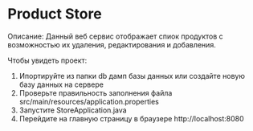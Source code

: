 # Product Store
<p> Описание:
Данный веб сервис отображает спиок продуктов с возможностью их удаления, редактирования и добавления.</p>

Чтобы увидеть проект:
1. Ипортируйте из папки db дамп базы данных или создайте новую базу данных на сервере
2. Проверьте правильность заполнения файла src/main/resources/application.properties
3. Запустите StoreApplication.java
4. Перейдите на главную страницу в браузере http://localhost:8080
